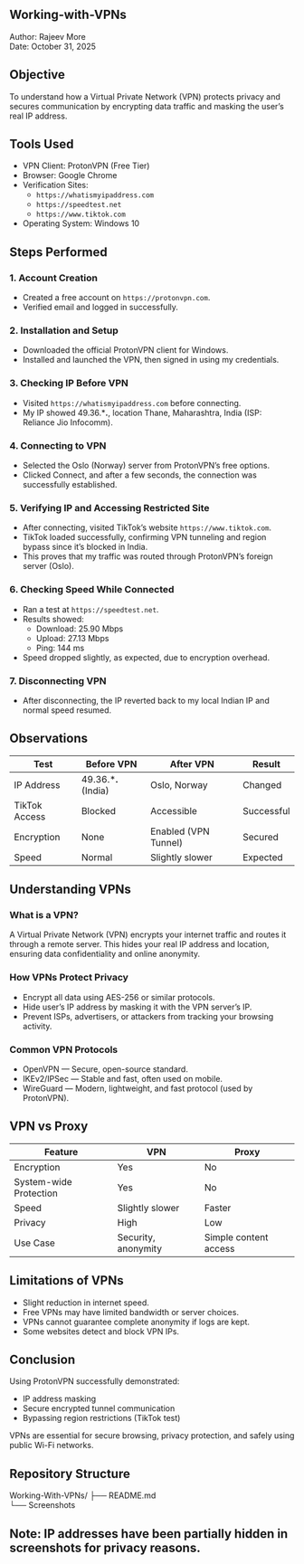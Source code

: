 ## Working-with-VPNs
Author: Rajeev More  
Date: October 31, 2025  

## Objective  
To understand how a Virtual Private Network (VPN) protects privacy and secures communication by encrypting data traffic and masking the user’s real IP address.

## Tools Used  
- VPN Client: ProtonVPN (Free Tier)  
- Browser: Google Chrome  
- Verification Sites:  
  - `https://whatismyipaddress.com`
  - `https://speedtest.net` 
  - `https://www.tiktok.com`
- Operating System: Windows 10  

## Steps Performed  

### 1. Account Creation
- Created a free account on `https://protonvpn.com`.  
- Verified email and logged in successfully.  

### 2. Installation and Setup
- Downloaded the official ProtonVPN client for Windows.  
- Installed and launched the VPN, then signed in using my credentials.  

### 3. Checking IP Before VPN
- Visited `https://whatismyipaddress.com` before connecting.  
- My IP showed 49.36.***.**, location Thane, Maharashtra, India (ISP: Reliance Jio Infocomm).  

### 4. Connecting to VPN
- Selected the Oslo (Norway) server from ProtonVPN’s free options.  
- Clicked Connect, and after a few seconds, the connection was successfully established.  

### 5. Verifying IP and Accessing Restricted Site
- After connecting, visited TikTok’s website `https://www.tiktok.com`.  
- TikTok loaded successfully, confirming VPN tunneling and region bypass since it’s blocked in India.  
- This proves that my traffic was routed through ProtonVPN’s foreign server (Oslo).  

### 6. Checking Speed While Connected
- Ran a test at `https://speedtest.net`.  
- Results showed:  
  - Download: 25.90 Mbps  
  - Upload: 27.13 Mbps  
  - Ping: 144 ms  
- Speed dropped slightly, as expected, due to encryption overhead.  

### 7. Disconnecting VPN
- After disconnecting, the IP reverted back to my local Indian IP and normal speed resumed.  

## Observations  

| Test | Before VPN | After VPN | Result |
|------|-------------|-----------|--------|
| IP Address | 49.36.***.** (India) | Oslo, Norway | Changed  |
| TikTok Access | Blocked | Accessible | Successful |
| Encryption | None | Enabled (VPN Tunnel) | Secured  |
| Speed | Normal | Slightly slower | Expected  |

## Understanding VPNs  

### What is a VPN?
A Virtual Private Network (VPN) encrypts your internet traffic and routes it through a remote server. This hides your real IP address and location, ensuring data confidentiality and online anonymity.

### How VPNs Protect Privacy
- Encrypt all data using AES-256 or similar protocols.  
- Hide user’s IP address by masking it with the VPN server’s IP.  
- Prevent ISPs, advertisers, or attackers from tracking your browsing activity.  

### Common VPN Protocols
- OpenVPN — Secure, open-source standard.  
- IKEv2/IPSec — Stable and fast, often used on mobile.  
- WireGuard — Modern, lightweight, and fast protocol (used by ProtonVPN).  

## VPN vs Proxy  

| Feature | VPN | Proxy |
|----------|-----|-------|
| Encryption |  Yes |  No |
| System-wide Protection |  Yes |  No |
| Speed | Slightly slower | Faster |
| Privacy | High | Low |
| Use Case | Security, anonymity | Simple content access |

## Limitations of VPNs  
- Slight reduction in internet speed.  
- Free VPNs may have limited bandwidth or server choices.  
- VPNs cannot guarantee complete anonymity if logs are kept.  
- Some websites detect and block VPN IPs.  

## Conclusion  
Using ProtonVPN successfully demonstrated:  
- IP address masking  
- Secure encrypted tunnel communication  
- Bypassing region restrictions (TikTok test)  

VPNs are essential for secure browsing, privacy protection, and safely using public Wi-Fi networks.

## Repository Structure
Working-With-VPNs/
├── README.md             
└── Screenshots

## Note: IP addresses have been partially hidden in screenshots for privacy reasons.
